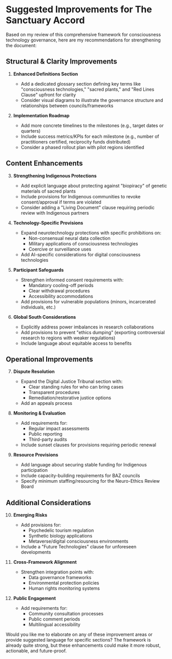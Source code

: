 # Suggested Improvements for The Sanctuary Accord

Based on my review of this comprehensive framework for consciousness technology governance, here are my recommendations for strengthening the document:

## Structural & Clarity Improvements

1. **Enhanced Definitions Section**
   - Add a dedicated glossary section defining key terms like "consciousness technologies," "sacred plants," and "Red Lines Clause" upfront for clarity
   - Consider visual diagrams to illustrate the governance structure and relationships between councils/frameworks

2. **Implementation Roadmap**
   - Add more concrete timelines to the milestones (e.g., target dates or quarters)
   - Include success metrics/KPIs for each milestone (e.g., number of practitioners certified, reciprocity funds distributed)
   - Consider a phased rollout plan with pilot regions identified

## Content Enhancements

3. **Strengthening Indigenous Protections**
   - Add explicit language about protecting against "biopiracy" of genetic materials of sacred plants
   - Include provisions for Indigenous communities to revoke consent/approval if terms are violated
   - Consider adding a "Living Document" clause requiring periodic review with Indigenous partners

4. **Technology-Specific Provisions**
   - Expand neurotechnology protections with specific prohibitions on:
     - Non-consensual neural data collection
     - Military applications of consciousness technologies
     - Coercive or surveillance uses
   - Add AI-specific considerations for digital consciousness technologies

5. **Participant Safeguards**
   - Strengthen informed consent requirements with:
     - Mandatory cooling-off periods
     - Clear withdrawal procedures
     - Accessibility accommodations
   - Add provisions for vulnerable populations (minors, incarcerated individuals, etc.)

6. **Global South Considerations**
   - Explicitly address power imbalances in research collaborations
   - Add provisions to prevent "ethics dumping" (exporting controversial research to regions with weaker regulations)
   - Include language about equitable access to benefits

## Operational Improvements

7. **Dispute Resolution**
   - Expand the Digital Justice Tribunal section with:
     - Clear standing rules for who can bring cases
     - Transparent procedures
     - Remediation/restorative justice options
   - Add an appeals process

8. **Monitoring & Evaluation**
   - Add requirements for:
     - Regular impact assessments
     - Public reporting
     - Third-party audits
   - Include sunset clauses for provisions requiring periodic renewal

9. **Resource Provisions**
   - Add language about securing stable funding for Indigenous participation
   - Include capacity-building requirements for BAZ councils
   - Specify minimum staffing/resourcing for the Neuro-Ethics Review Board

## Additional Considerations

10. **Emerging Risks**
    - Add provisions for:
      - Psychedelic tourism regulation
      - Synthetic biology applications
      - Metaverse/digital consciousness environments
    - Include a "Future Technologies" clause for unforeseen developments

11. **Cross-Framework Alignment**
    - Strengthen integration points with:
      - Data governance frameworks
      - Environmental protection policies
      - Human rights monitoring systems

12. **Public Engagement**
    - Add requirements for:
      - Community consultation processes
      - Public comment periods
      - Multilingual accessibility

Would you like me to elaborate on any of these improvement areas or provide suggested language for specific sections? The framework is already quite strong, but these enhancements could make it more robust, actionable, and future-proof.
